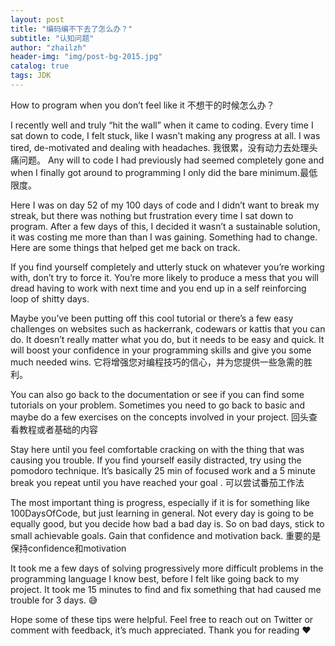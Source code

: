 ```yaml
---
layout: post
title: "编码编不下去了怎么办？"
subtitle: "认知问题"
author: "zhailzh"  
header-img: "img/post-bg-2015.jpg"  
catalog: true
tags: JDK  
---
```


How to program when you don’t feel like it
  不想干的时候怎么办？
<!--more-->

I recently well and truly “hit the wall” when it came to coding.
Every time I sat down to code, I felt stuck, like I wasn’t making any progress at all.
I was tired, de-motivated and dealing with headaches.
我很累，没有动力去处理头痛问题。
Any will to code I had previously had seemed completely gone and
when I finally got around to programming I only did the bare minimum.最低限度。


Here I was on day 52 of my 100 days of code and I didn’t want to break my streak,
but there was nothing but frustration every time I sat down to program.
After a few days of this, I decided it wasn’t a sustainable solution, it was costing me more than than I was gaining.
Something had to change.
Here are some things that helped get me back on track.

If you find yourself completely and utterly stuck on whatever you’re working with, don’t try to force it.
You’re more likely to produce a mess that you will dread having to work with next time and
you end up in a self reinforcing loop of shitty days.

Maybe you’ve been putting off this cool tutorial or
there’s a few easy challenges on websites such as hackerrank, codewars or kattis that you can do.
It doesn’t really matter what you do, but it needs to be easy and quick.
It will boost your confidence in your programming skills and give you some much needed wins.
它将增强您对编程技巧的信心，并为您提供一些急需的胜利。

You can also go back to the documentation or
see if you can find some tutorials on your problem.
Sometimes you need to go back to basic and maybe do a few exercises on the concepts involved in your project.
回头查看教程或者基础的内容

Stay here until you feel comfortable cracking on with the thing that was causing you trouble.
If you find yourself easily distracted, try using the pomodoro technique.
It’s basically 25 min of focused work and a 5 minute break you repeat until you have reached your goal .
可以尝试番茄工作法

The most important thing is progress, especially if it is for something like 100DaysOfCode,
but just learning in general.
Not every day is going to be equally good, but you decide how bad a bad day is.
So on bad days, stick to small achievable goals.
Gain that confidence and motivation back.
重要的是保持confidence和motivation

It took me a few days of solving progressively more difficult problems in the programming language I know best,
before I felt like going back to my project. It took me 15 minutes to find and fix something that had caused me trouble for 3 days. 😅

Hope some of these tips were helpful. Feel free to reach out on Twitter or comment with feedback, it’s much appreciated.
Thank you for reading ❤️
